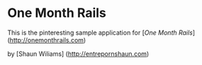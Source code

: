 # One Month Rails

This is the pinteresting sample application for [*One Month Rails*] (http://onemonthrails.com)

by [Shaun Wiliams] (http://entrepornshaun.com)
